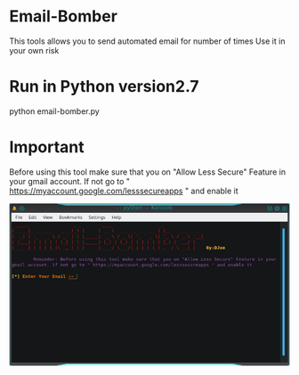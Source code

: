 # Email-Bomber

This tools allows you to send automated email for number of times
Use it in your own risk

# Run in Python version2.7
python email-bomber.py

# Important

Before using this tool make sure that you on "Allow Less Secure" Feature in your gmail account. If not go to " https://myaccount.google.com/lesssecureapps " and enable it

![alt text](https://raw.githubusercontent.com/DJoeDaniel/Email-Bombing-Tool/a6116b704e6d9e8d7428e6aeb1e57899ed6e8174/github.png)
